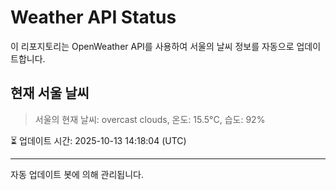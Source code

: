 
# Weather API Status

이 리포지토리는 OpenWeather API를 사용하여 서울의 날씨 정보를 자동으로 업데이트합니다.

## 현재 서울 날씨
> 서울의 현재 날씨: overcast clouds, 온도: 15.5°C, 습도: 92%

⏳ 업데이트 시간: 2025-10-13 14:18:04 (UTC)

---
자동 업데이트 봇에 의해 관리됩니다.
